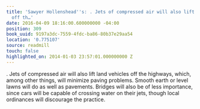 ```yaml
---
title: 'Sawyer Hollenshead''s: . Jets of compressed air will also lift land vehicles
  off th…'
date: 2016-04-09 18:16:00.600000000 -04:00
position: 309
book_uuid: 9197a3dc-7559-4fdc-ba86-80b37e29aa54
location: '0.775107'
source: readmill
touch: false
highlighted_on: 2014-01-03 23:57:01.000000000 Z
---
```


. Jets of compressed air will also lift land vehicles off the highways, which, among other things, will minimize paving problems. Smooth earth or level lawns will do as well as pavements. Bridges will also be of less importance, since cars will be capable of crossing water on their jets, though local ordinances will discourage the practice.